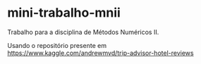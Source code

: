 # mini-trabalho-mnii

Trabalho para a disciplina de Métodos Numéricos II.

Usando o repositório presente em https://www.kaggle.com/andrewmvd/trip-advisor-hotel-reviews
